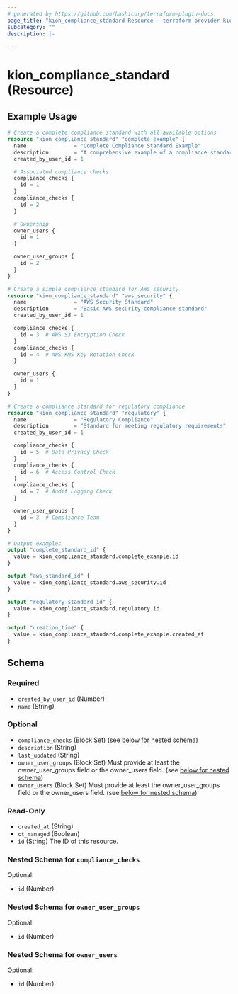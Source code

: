 ```yaml
---
# generated by https://github.com/hashicorp/terraform-plugin-docs
page_title: "kion_compliance_standard Resource - terraform-provider-kion"
subcategory: ""
description: |-
  
---
```


# kion_compliance_standard (Resource)



## Example Usage

```terraform
# Create a complete compliance standard with all available options
resource "kion_compliance_standard" "complete_example" {
  name               = "Complete Compliance Standard Example"
  description        = "A comprehensive example of a compliance standard with all supported options."
  created_by_user_id = 1

  # Associated compliance checks
  compliance_checks {
    id = 1
  }
  compliance_checks {
    id = 2
  }

  # Ownership
  owner_users {
    id = 1
  }

  owner_user_groups {
    id = 2
  }
}

# Create a simple compliance standard for AWS security
resource "kion_compliance_standard" "aws_security" {
  name               = "AWS Security Standard"
  description        = "Basic AWS security compliance standard"
  created_by_user_id = 1

  compliance_checks {
    id = 3  # AWS S3 Encryption Check
  }
  compliance_checks {
    id = 4  # AWS KMS Key Rotation Check
  }

  owner_users {
    id = 1
  }
}

# Create a compliance standard for regulatory compliance
resource "kion_compliance_standard" "regulatory" {
  name               = "Regulatory Compliance"
  description        = "Standard for meeting regulatory requirements"
  created_by_user_id = 1

  compliance_checks {
    id = 5  # Data Privacy Check
  }
  compliance_checks {
    id = 6  # Access Control Check
  }
  compliance_checks {
    id = 7  # Audit Logging Check
  }

  owner_user_groups {
    id = 3  # Compliance Team
  }
}

# Output examples
output "complete_standard_id" {
  value = kion_compliance_standard.complete_example.id
}

output "aws_standard_id" {
  value = kion_compliance_standard.aws_security.id
}

output "regulatory_standard_id" {
  value = kion_compliance_standard.regulatory.id
}

output "creation_time" {
  value = kion_compliance_standard.complete_example.created_at
}
```

<!-- schema generated by tfplugindocs -->
## Schema

### Required

- `created_by_user_id` (Number)
- `name` (String)

### Optional

- `compliance_checks` (Block Set) (see [below for nested schema](#nestedblock--compliance_checks))
- `description` (String)
- `last_updated` (String)
- `owner_user_groups` (Block Set) Must provide at least the owner_user_groups field or the owner_users field. (see [below for nested schema](#nestedblock--owner_user_groups))
- `owner_users` (Block Set) Must provide at least the owner_user_groups field or the owner_users field. (see [below for nested schema](#nestedblock--owner_users))

### Read-Only

- `created_at` (String)
- `ct_managed` (Boolean)
- `id` (String) The ID of this resource.

<a id="nestedblock--compliance_checks"></a>
### Nested Schema for `compliance_checks`

Optional:

- `id` (Number)


<a id="nestedblock--owner_user_groups"></a>
### Nested Schema for `owner_user_groups`

Optional:

- `id` (Number)


<a id="nestedblock--owner_users"></a>
### Nested Schema for `owner_users`

Optional:

- `id` (Number)
